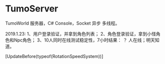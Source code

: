 # TumoServer
TumoWorld 服务器，C# Console，Socket 异步 多线程。

2019.1.23:
1、用户登录验证，并拿到角色列表；
2、角色登录验证，拿到小怪角色和Npc角色；
3、10人同时在线测试稳定性，7小时结果： ？ 人在线；明天知道。




[UpdateBefore(typeof(RotationSpeedSystem))]
